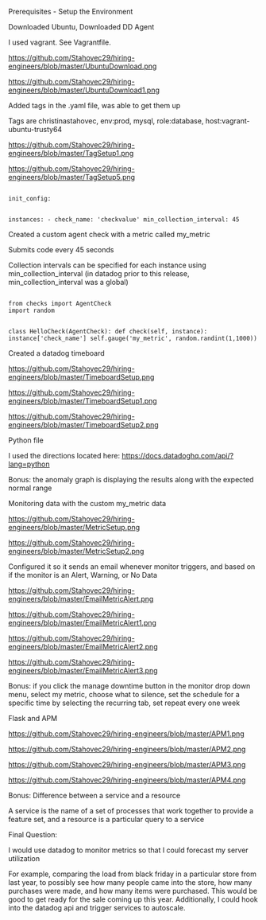 Prerequisites - Setup the Environment


Downloaded Ubuntu, Downloaded DD Agent

I used vagrant. See Vagrantfile.

https://github.com/Stahovec29/hiring-engineers/blob/master/UbuntuDownload.png

https://github.com/Stahovec29/hiring-engineers/blob/master/UbuntuDownload1.png


Added tags in the .yaml file, was able to get them up 

Tags are christinastahovec, env:prod, mysql, role:database, host:vagrant-ubuntu-trusty64

https://github.com/Stahovec29/hiring-engineers/blob/master/TagSetup1.png

https://github.com/Stahovec29/hiring-engineers/blob/master/TagSetup5.png


<code>
init_config:

instances:
    -  check_name: 'checkvalue'
       min_collection_interval: 45
</code>


Created a custom agent check with a metric called my_metric

Submits code every 45 seconds

Collection intervals can be specified for each instance using min_collection_interval
(in datadog prior to this release, min_collection_interval was a global)

 <code>
from checks import AgentCheck
import random

class HelloCheck(AgentCheck):
  def check(self, instance):
    instance['check_name']
    self.gauge('my_metric', random.randint(1,1000))
</code>


Created a datadog timeboard

https://github.com/Stahovec29/hiring-engineers/blob/master/TimeboardSetup.png

https://github.com/Stahovec29/hiring-engineers/blob/master/TimeboardSetup1.png

https://github.com/Stahovec29/hiring-engineers/blob/master/TimeboardSetup2.png

Python file 

I used the directions located here: https://docs.datadoghq.com/api/?lang=python

Bonus: the anomaly graph is displaying the results along with the expected normal range

Monitoring data with the custom my_metric data

https://github.com/Stahovec29/hiring-engineers/blob/master/MetricSetup.png

https://github.com/Stahovec29/hiring-engineers/blob/master/MetricSetup2.png

Configured it so it sends an email whenever monitor triggers, and based on if the monitor is an Alert, Warning, or No Data

https://github.com/Stahovec29/hiring-engineers/blob/master/EmailMetricAlert.png

https://github.com/Stahovec29/hiring-engineers/blob/master/EmailMetricAlert1.png

https://github.com/Stahovec29/hiring-engineers/blob/master/EmailMetricAlert2.png

https://github.com/Stahovec29/hiring-engineers/blob/master/EmailMetricAlert3.png


Bonus: if you click the manage downtime button in the monitor drop down menu, select my metric, choose what to silence, set the schedule for a specific time by selecting the recurring tab, set repeat every one week

Flask and APM

https://github.com/Stahovec29/hiring-engineers/blob/master/APM1.png

https://github.com/Stahovec29/hiring-engineers/blob/master/APM2.png

https://github.com/Stahovec29/hiring-engineers/blob/master/APM3.png

https://github.com/Stahovec29/hiring-engineers/blob/master/APM4.png


Bonus: Difference between a service and a resource

A service is the name of a set of processes that work together to provide a feature set, and a resource is a particular query to a service 

Final Question:

I would use datadog to monitor metrics so that I could forecast my server utilization

For example, comparing the load from black friday in a particular store from last year, to possibly see how many people came into the store, how many purchases were made, and how many items were purchased. This would be good to get ready for the sale coming up this year. Additionally, I could hook into the datadog api and trigger services to autoscale.

 
